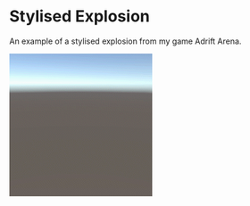 # Stylised Explosion
An example of a stylised explosion from my game Adrift Arena.

![Explosion Preview](explosion.gif)